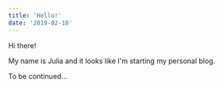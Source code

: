 ```yaml
---
title: 'Hello!'
date: '2019-02-18'
---
```


Hi there!

My name is Julia and it looks like I'm starting my personal blog.

To be continued...
